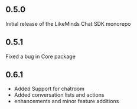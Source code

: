 ## 0.5.0

Initial release of the LikeMinds Chat SDK monorepo

## 0.5.1

Fixed a bug in Core package

## 0.6.1

- Added Support for chatroom
- Added conversation lists and actions
- enhancements and minor feature additions
